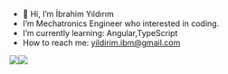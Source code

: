 - 👋 Hi, I’m İbrahim Yıldırım
- I’m Mechatronics Engineer who interested in coding.
- I’m currently learning: Angular,TypeScript
- How to reach me: yildirim.ibm@gmail.com

<a href="https://github.com/ibrahim-yildirim"><img align="center" src="https://github-readme-stats.vercel.app/api?username=ibrahim-yildirim&theme=codeSTACKr" /></a><a href="https://github.com/ibrahim-yildirim"><img align="center" src="https://github-readme-stats.vercel.app/api/top-langs/?username=ibrahim-yildirim&bg_color=0d1117&theme=algolia&text_color=FFFFFF&title_color=FFFFFF&hide_border=true&layout=compact&langs_count=10" /></a>
